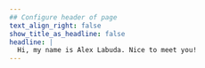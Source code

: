 ```yaml
---
## Configure header of page
text_align_right: false
show_title_as_headline: false
headline: |
  Hi, my name is Alex Labuda. Nice to meet you!
---
```


<!-- this is a subheadline -->

